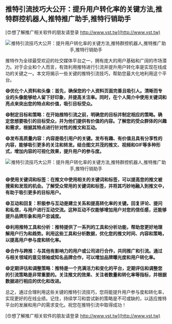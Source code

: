 ## **推特引流技巧大公开：提升用户转化率的关键方法,推特群控机器人,推特推广助手,推特行销助手**

[😍想了解推广相关软件的朋友请登录 http://www.vst.tw](http://www.vst.tw)

 <center><img src="https://vst.tw/MP4/tuiguang/png/8.png" alt="推特引流技巧大公开：提升用户转化率的关键方法,推特群控机器人,推特推广助手,推特行销助手"></center>

推特作为全球最受欢迎的社交媒体平台之一，拥有庞大的用户基础和广阔的市场潜力。对于企业和个人而言，有效利用推特进行引流并提升用户转化率是实现在线成功的关键之一。本文将揭示一些关键的推特引流技巧，帮助您最大化地利用这个平台。

**😄优化个人资料和头像：首先，确保您的个人资料页面完善且吸引人。清晰而专业的头像能够给人留下好印象，并提高关注率。同时，在个人简介中使用关键词和亮点来突出您的特点和价值，吸引目标受众。**

**😄制定目标和策略：在开始推特引流之前，明确您的目标并制定相应的策略。确定您想要吸引的目标受众，并为他们提供有价值的内容。了解您的受众群体的兴趣和需求，根据其特点进行针对性的推文和互动。**

**😄发布高质量内容：内容是吸引用户的关键。发布有趣、有价值且具有分享性的内容，能够吸引更多的关注和转发。结合图文并茂的推文、视频和GIF等多种形式，增加内容的可视化效果，提升用户的参与度。**

 <center><img src="https://vst.tw/MP4/tuiguang/png/6.png" alt="推特引流技巧大公开：提升用户转化率的关键方法,推特群控机器人,推特推广助手,推特行销助手"></center>

**😄使用关键词和标签：在推文中使用相关的关键词和标签，可以提高您的推文被搜索和发现的机会。了解受众常用的关键词和标签，并将其巧妙地融入到推文中，有助于吸引更多的目标用户。**

**😄互动和回复：积极参与互动是建立关系和提高转化率的关键。回复评论、提问和私信，与用户进行互动交流。这种互动不仅能够增加用户对您的信任感，还能够提升品牌形象和用户忠诚度。**

**😄利用推特工具和分析：推特提供了一系列的工具和分析功能，帮助您更好地理解用户行为和趋势。利用这些工具和分析数据，优化您的推文时间、内容和策略，以提高用户参与度和转化率。**

**😄合作与跨推：与其他有影响力的用户或公司进行合作，共同推广和引流。通过与相关领域的意见领袖或知名品牌合作，可以增加品牌曝光度和用户转化率。**

**😄定期评估和调整策略：推特是一个充满活力和变化的平台，定期评估和调整您的引流策略是非常重要的。关注推文的效果、关注者数量和转化率等指标，并根据数据进行相应的优化和改进。**

总之，通过合理利用这些关键的推特引流技巧，您将能提升用户参与度和转化率，实现更好的在线业绩。记住，持续学习和尝试新的策略是不可或缺的，以适应推特平台的发展和用户的需求变化。祝您在推特引流中取得成功！

[😍想了解推广相关软件的朋友请登录 http://www.vst.tw](http://www.vst.tw)



